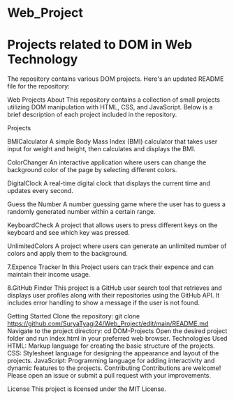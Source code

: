# Web_Project
# Projects related to DOM in Web Technology
The repository contains various DOM projects. Here's an updated README file for the repository:

Web Projects About This repository contains a collection of small projects utilizing DOM manipulation with HTML, CSS, and JavaScript. Below is a brief description of each project included in the repository.

Projects

BMICalculator A simple Body Mass Index (BMI) calculator that takes user input for weight and height, then calculates and displays the BMI.

ColorChanger An interactive application where users can change the background color of the page by selecting different colors.

DigitalClock A real-time digital clock that displays the current time and updates every second.

Guess the Number A number guessing game where the user has to guess a randomly generated number within a certain range.

KeyboardCheck A project that allows users to press different keys on the keyboard and see which key was pressed.

UnlimitedColors A project where users can generate an unlimited number of colors and apply them to the background.

7.Expence Tracker In this Project users can track their expence and can maintain their income usage.

8.GitHub Finder This project is a GitHub user search tool that retrieves and displays user profiles along with their repositories using the GitHub API. It includes error handling to show a message if the user is not found.

Getting Started Clone the repository: git clone https://github.com/SuryaTyagi24/Web_Project/edit/main/README.md Navigate to the project directory: cd DOM-Projects Open the desired project folder and run index.html in your preferred web browser. Technologies Used HTML: Markup language for creating the basic structure of the projects. CSS: Stylesheet language for designing the appearance and layout of the projects. JavaScript: Programming language for adding interactivity and dynamic features to the projects. Contributing Contributions are welcome! Please open an issue or submit a pull request with your improvements.

License This project is licensed under the MIT License.
